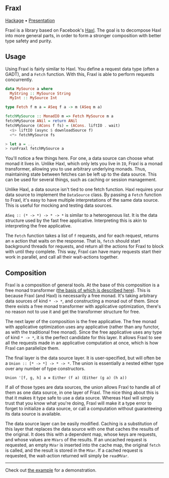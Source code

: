 Fraxl
---

[Hackage](https://hackage.haskell.org/package/fraxl) • [Presentation](https://youtu.be/Fe3-N9mKuPA)

Fraxl is a library based on Facebook's [Haxl](https://github.com/facebook/Haxl).
The goal is to decompose Haxl into more general parts,
in order to form a stronger composition with better type safety and purity.

Usage
---

Using Fraxl is fairly similar to Haxl.
You define a request data type (often a GADT), and a `Fetch` function.
With this, Fraxl is able to perform requests concurrently.

```haskell
data MySource a where
  MyString :: MySource String
  MyInt :: MySource Int

type Fetch f m a = ASeq f a -> m (ASeq m a)

fetchMySource :: MonadIO m => Fetch MySource m a
fetchMySource ANil = return ANil
fetchMySource (ACons f fs) = (ACons. liftIO . wait)
  <$> liftIO (async $ downloadSource f)
  <*> fetchMySource fs

> let a = ...
> runFraxl fetchMySource a

```

You'll notice a few things here.
For one, a data source can choose what monad it lives in.
Unlike Haxl, which only lets you live in `IO`,
Fraxl is a monad transformer, allowing you to use arbitrary underlying monads.
Thus, maintaining state between fetches can be left up to the data source.
This can be used for several things, such as caching or session management.

Unlike Haxl, a data source isn't tied to one fetch function.
Haxl requires your data source to implement the `DataSource` class.
By passing a `Fetch` function to Fraxl,
it's easy to have multiple interpretations of the same data source.
This is useful for mocking and testing data sources.

`ASeq :: (* -> *) -> * -> *` is similar to a heterogenous list.
It is the data structure used by the fast free applicative.
Interpreting this is akin to interpreting the free applicative.

The `Fetch` function takes a list of `f` requests,
and for each request, returns an `m` action that waits on the response.
That is, `fetch` should start background threads for requests,
and return all the actions for Fraxl to block with until they complete.
This way, Fraxl can have many requests start their work in parallel,
and call all their wait-actions together.

Composition
---

Fraxl is a composition of general tools.
At the base of this composition is a free monad transformer
([the basis of which is described here](http://elvishjerricco.github.io/2016/04/08/applicative-effects-in-free-monads.html)).
This is because Fraxl (and Haxl) is necessarily a free monad.
It's taking arbitrary data sources of kind `* -> *`,
and constructing a monad out of them.
Since there exists a free monad transformer with applicative optimization,
there's no reason not to use it and get the transformer structure for free.

The next layer of the composition is the free applicative.
The free monad with applicative optimization uses any applicative
(rather than any functor, as with the traditional free monad).
Since the free applicative uses any type of kind `* -> *`,
it is the perfect candidate for this layer.
It allows Fraxl to see all the requests made in
an applicative computation at once, which is how Fraxl can parallelize them.

The final layer is the data source layer.
It is user-specified, but will often be a `Union :: [* -> *] -> * -> *`.
The union is essentially a nested either type
over any number of type constructors.

```
Union '[f, g, h] a ≡ Either (f a) (Either (g a) (h a))
```

If all of those types are data sources, the union allows
Fraxl to handle all of them as one data source, in one layer of Fraxl.
The nice thing about this is that it makes it type safe to use a data source.
Whereas Haxl will simply trust that you know what you're doing,
Fraxl will make it a type error to forget to initialize a data source,
or call a computation without guaranteeing its data source is available.

The data source layer can be easily modified.
Caching is a substitution of this layer that replaces the data
source with one that caches the results of the original.
It does this with a dependent map, whose keys are requests,
and whose values are `MVars` of the results.
If an uncached request is requested,
an empty `MVar` is inserted into the cache map, the original `fetch` is called,
and the result is stored in the `MVar`.
If a cached request is requested,
the wait-action returned will simply be `readMVar`.

---

Check out [the example](examples/src/Main.hs) for a demonstration.
